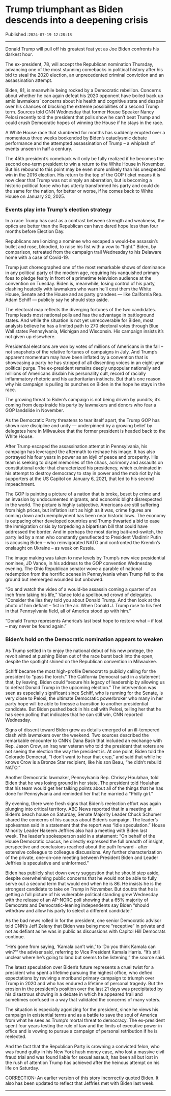 # Trump triumphant as Biden descends into a deepening crisis

Published :`2024-07-19 12:28:18`

---

Donald Trump will pull off his greatest feat yet as Joe Biden confronts his darkest hour.

The ex-president, 78, will accept the Republican nomination Thursday, advancing one of the most stunning comebacks in political history after his bid to steal the 2020 election, an unprecedented criminal conviction and an assassination attempt.

Biden, 81, is meanwhile being rocked by a Democratic rebellion. Concerns about whether he can again defeat his 2020 opponent have boiled back up amid lawmakers’ concerns about his health and cognitive state and despair over his chances of blocking the extreme possibilities of a second Trump term. Sources told CNN Wednesday that former House Speaker Nancy Pelosi recently told the president that polls show he can’t beat Trump and could crush Democratic hopes of winning the House if he stays in the race.

A White House race that slumbered for months has suddenly erupted over a momentous three weeks bookended by Biden’s cataclysmic debate performance and the attempted assassination of Trump – a whiplash of events unseen in half a century.

The 45th president’s comeback will only be fully realized if he becomes the second one-term president to win a return to the White House in November. But his rebound to this point may be even more unlikely than his unexpected win in the 2016 election. His return to the top of the GOP ticket means it is now clear that Trump was not simply an aberration, but is becoming a historic political force who has utterly transformed his party and could do the same for the nation, for better or worse, if he comes back to White House on January 20, 2025.

### Events play into Trump’s election strategy

In a race Trump has cast as a contrast between strength and weakness, the optics are better than the Republican can have dared hope less than four months before Election Day.

Republicans are lionizing a nominee who escaped a would-be assassin’s bullet and rose, bloodied, to raise his fist with a vow to “fight.” Biden, by comparison, retreated from the campaign trail Wednesday to his Delaware home with a case of Covid-19.

Trump just choreographed one of the most remarkable shows of dominance in any political party of the modern age, requiring his vanquished primary foes to pledge fealty in front of a primetime television audience at the convention on Tuesday. Biden is, meanwhile, losing control of his party, clashing heatedly with lawmakers who warn he’ll cost them the White House, Senate and the House and as party grandees — like California Rep. Adam Schiff — publicly say he should step aside.

The electoral map reflects the diverging fortunes of the two candidates. Trump leads most national polls and has the advantage in battleground states. And while the situation is not yet unrecoverable for Biden, most analysts believe he has a limited path to 270 electoral votes through Blue Wall states Pennsylvania, Michigan and Wisconsin. His campaign insists it’s not given up elsewhere.

Presidential elections are won by votes of millions of Americans in the fall – not snapshots of the relative fortunes of campaigns in July. And Trump’s apparent momentum may have been inflated by a convention that is showcasing a party he has stripped of all dissenting voices in an eight-year political purge. The ex-president remains deeply unpopular nationally and millions of Americans disdain his personality cult, record of racially inflammatory rhetoric and his authoritarian instincts. But that’s one reason why his campaign is pulling its punches on Biden in the hope he stays in the race.

The growing threat to Biden’s campaign is not being driven by pundits; it’s coming from deep inside his party by lawmakers and donors who fear a GOP landslide in November.

As the Democratic Party threatens to tear itself apart, the Trump GOP has shown rare discipline and unity — underpinned by a growing belief by delegates here in Milwaukee that the former president is headed back to the White House.

After Trump escaped the assassination attempt in Pennsylvania, his campaign has leveraged the aftermath to reshape his image. It has also portrayed his four years in power as an idyll of peace and prosperity. His team is seeking to dispel memories of the chaos, acrimony and assaults on constitutional order that characterized his presidency, which culminated in his attempt to destroy democracy to stay in power and the mob riot by his supporters at the US Capitol on January 6, 2021, that led to his second impeachment.

The GOP is painting a picture of a nation that is broke, beset by crime and an invasion by undocumented migrants, and economic blight disrespected in the world. The picture is highly subjective. Americans are still suffering from high prices, but inflation isn’t as high as it was, crime figures are coming down and unemployment has been near historic lows. The economy is outpacing other developed countries and Trump thwarted a bid to ease the immigration crisis by torpedoing a bipartisan bill that could have addressed the border. And in perhaps the most daring bait-and-switch, the party led by a man who constantly genuflected to President Vladimir Putin is accusing Biden – who reinvigorated NATO and confronted the Kremlin’s onslaught on Ukraine – as weak on Russia.

The image making was taken to new levels by Trump’s new vice presidential nominee, JD Vance, in his address to the GOP convention Wednesday evening. The Ohio Republican senator wove a parable of national redemption from the horrific scenes in Pennsylvania when Trump fell to the ground but reemerged wounded but unbowed.

“Go and watch the video of a would-be assassin coming a quarter of an inch from taking his life,” Vance told a spellbound crowd of delegates. “Consider the lies they told you about Donald Trump. And then look at the photo of him defiant – fist in the air. When Donald J. Trump rose to his feet in that Pennsylvania field, all of America stood up with him.”

“Donald Trump represents America’s last best hope to restore what – if lost – may never be found again.”

### Biden’s hold on the Democratic nomination appears to weaken

As Trump settled in to enjoy the national debut of his new protege, the revolt aimed at pushing Biden out of the race burst back into the open, despite the spotlight shined on the Republican convention in Milwaukee.

Schiff became the most high-profile Democrat to publicly calling for the president to “pass the torch.” The California Democrat said in a statement that, by leaving, Biden could “secure his legacy of leadership by allowing us to defeat Donald Trump in the upcoming election.” The intervention was seen as especially significant since Schiff, who is running for the Senate, is very close to Pelosi, the ultimate Democratic powerbroker who many in her party hope will be able to finesse a transition to another presidential candidate. But Biden pushed back in his call with Pelosi, telling her that he has seen polling that indicates that he can still win, CNN reported Wednesday.

Signs of dissent toward Biden grew as details emerged of an ill-tempered clash with lawmakers over the weekend. Two sources described the remarkable encounter to CNN’s Dana Bash that included an exchange with Rep. Jason Crow, an Iraq war veteran who told the president that voters are not seeing the election the way the president is. At one point, Biden told the Colorado Democrat, “I don’t want to hear that crap,” and said that while he knows Crow is a Bronze Star recipient, like his son Beau, “he didn’t rebuild NATO.”

Another Democratic lawmaker, Pennsylvania Rep. Chrissy Houlahan, told Biden that he was losing ground in her state. The president told Houlahan that his team would get her talking points about all of the things that he has done for Pennsylvania and reminded her that he married a “Philly girl.”

By evening, there were fresh signs that Biden’s reelection effort was again plunging into critical territory. ABC News reported that in a meeting at Biden’s beach house on Saturday, Senate Majority Leader Chuck Schumer shared the concerns of his caucus about Biden’s campaign. The leader’s spokesman said in a statement that the report was “idle speculation.” House Minority Leader Hakeem Jeffries also had a meeting with Biden last week. The leader’s spokesperson said in a statement: “On behalf of the House Democratic caucus, he directly expressed the full breadth of insight, perspective and conclusions reached about the path forward - after extensive colleague to colleague discussions. Any further characterization of the private, one-on-one meeting between President Biden and Leader Jeffries is speculative and uninformed.”

Biden has publicly shut down every suggestion that he should step aside, despite overwhelming public concerns that he would not be able to fully serve out a second term that would end when he is 86. He insists he is the strongest candidate to take on Trump in November. But doubts that he is getting a full picture of his vulnerable political standing grew Wednesday with the release of an AP-NORC poll showing that a 65% majority of Democrats and Democratic-leaning independents say Biden “should withdraw and allow his party to select a different candidate.”

As the bad news rolled in for the president, one senior Democratic advisor told CNN’s Jeff Zeleny that Biden was being more “receptive” in private and not as defiant as he was in public as discussions with Capitol Hill Democrats continue.

“He’s gone from saying, ‘Kamala can’t win,’ to ‘Do you think Kamala can win?’” the adviser said, referring to Vice President Kamala Harris. “It’s still unclear where he’s going to land but seems to be listening,” the source said.

The latest speculation over Biden’s future represents a cruel twist for a president who spent a lifetime pursuing the highest office, who defied expectations by reviving a moribund primary campaign to triumph over Trump in 2020 and who has endured a lifetime of personal tragedy. But the erosion in the president’s position over the last 21 days was precipitated by his disastrous showing in a debate in which he appeared frail and sometimes confused in a way that validated the concerns of many voters.

The situation is especially agonizing for the president, since he views his campaign in existential terms and as a battle to save the soul of America from what he sees as Trump’s mortal threat to democracy. The ex-president spent four years testing the rule of law and the limits of executive power in office and is vowing to pursue a campaign of personal retribution if he is reelected.

And the fact that the Republican Party is crowning a convicted felon, who was found guilty in his New York hush money case, who lost a massive civil fraud trial and was found liable for sexual assault, has been all but lost in the rush of attention Trump has achieved after the heinous attempt on his life on Saturday.

CORRECTION: An earlier version of this story incorrectly quoted Biden. It also has been updated to reflect that Jeffries met with Biden last week.

---

